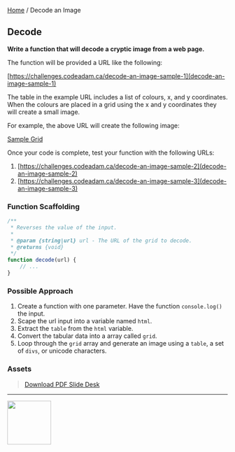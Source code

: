 [Home](/) / Decode an Image

<style>@import url("//readme.codeadam.ca/readme.css");</style>

## Decode

**Write a function that will decode a cryptic image from a web page.**

The function will be provided a URL like the following:

[https://challenges.codeadam.ca/decode-an-image-sample-1](decode-an-image-sample-1)

The table in the example URL includes a list of colours, x, and y coordinates. When the colours are placed in a grid using the x and y coordinates they will create a small image.

For example, the above URL will create the following image:

[Sample Grid](images/decode-an-image-grid.png)

Once your code is complete, test your function with the following URLs:

1. [https://challenges.codeadam.ca/decode-an-image-sample-2](decode-an-image-sample-2)
2. [https://challenges.codeadam.ca/decode-an-image-sample-3](decode-an-image-sample-3)

### Function Scaffolding

```javascript
/**
 * Reverses the value of the input.
 *
 * @param {string|url} url - The URL of the grid to decode.
 * @returns {void} 
 */
function decode(url) {
    // ...
}
```

### Possible Approach

1. Create a function with one parameter. Have the function `console.log()` the input.
2. Scape the url input into a variable named `html`. 
3. Extract the `table` from the `html` variable.
4. Convert the tabular data into a array called `grid`.
5. Loop through the `grid` array and generate an image using a `table`, a set of `divs`, or unicode characters.

### Assets

> [Download PDF Slide Desk](/pdfs/decode-an-image.pdf)

---

<a href="https://codeadam.ca">
<img src="https://cdn.codeadam.ca/images@1.0.0/codeadam-logo-coloured-horizontal.png" width="100">
</a>






